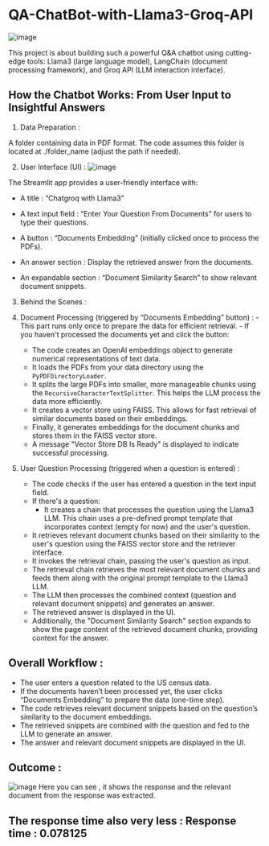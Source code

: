 # QA-ChatBot-with-Llama3-Groq-API
![image](https://github.com/GayaaniD/QA-ChatBot-with-Llama3-Groq-API/assets/125920863/6b8eb4ea-6e58-4647-91f3-b28c8fb7f300)

This project is about building such a powerful Q&A chatbot using cutting-edge tools: Llama3 (large language model), LangChain (document processing framework), and Groq API (LLM interaction interface).

## How the Chatbot Works: From User Input to Insightful Answers 

1. Data Preparation :

A folder containing data in PDF format. The code assumes this folder is located at ./folder_name (adjust the path if needed).

2. User Interface (UI) :
![image](https://github.com/GayaaniD/QA-ChatBot-with-Llama3-Groq-API/assets/125920863/5a8f0352-17f6-49c9-b894-2ff6199e8fd0)

The Streamlit app provides a user-friendly interface with:
  - A title : “Chatgroq with Llama3”
  
  - A text input field : “Enter Your Question From Documents” for users to type their questions.
  
  - A button : “Documents Embedding” (initially clicked once to process the PDFs).
  
  - An answer section : Display the retrieved answer from the documents.
  
  - An expandable section : “Document Similarity Search” to show relevant document snippets.

3. Behind the Scenes :

  1. Document Processing (triggered by “Documents Embedding” button) :
    - This part runs only once to prepare the data for efficient retrieval.
    - If you haven't processed the documents yet and click the button:
      - The code creates an OpenAI embeddings object to generate numerical representations of text data.
      - It loads the PDFs from your data directory using the `PyPDFDirectoryLoader`.
      - It splits the large PDFs into smaller, more manageable chunks using the `RecursiveCharacterTextSplitter`. This helps the LLM process the data more efficiently.
      - It creates a vector store using FAISS. This allows for fast retrieval of similar documents based on their embeddings.
      - Finally, it generates embeddings for the document chunks and stores them in the FAISS vector store.
      - A message "Vector Store DB Is Ready" is displayed to indicate successful processing.

  2. User Question Processing (triggered when a question is entered) :
     - The code checks if the user has entered a question in the text input field.
     - If there's a question:
       - It creates a chain that processes the question using the Llama3 LLM. This chain uses a pre-defined prompt template that incorporates context (empty for now) and the user's question.
      - It retrieves relevant document chunks based on their similarity to the user's question using the FAISS vector store and the retriever interface.
      - It invokes the retrieval chain, passing the user's question as input.
      - The retrieval chain retrieves the most relevant document chunks and feeds them along with the original prompt template to the Llama3 LLM.
      - The LLM then processes the combined context (question and relevant document snippets) and generates an answer.
      - The retrieved answer is displayed in the UI.
      - Additionally, the "Document Similarity Search" section expands to show the page content of the retrieved document chunks, providing context for the answer.


## Overall Workflow :
  - The user enters a question related to the US census data.
  - If the documents haven’t been processed yet, the user clicks “Documents Embedding” to prepare the data (one-time step).
  - The code retrieves relevant document snippets based on the question’s similarity to the document embeddings.
  - The retrieved snippets are combined with the question and fed to the LLM to generate an answer.
  - The answer and relevant document snippets are displayed in the UI.
    
## Outcome :
![image](https://github.com/GayaaniD/QA-ChatBot-with-Llama3-Groq-API/assets/125920863/04beddac-5930-4656-8e44-f02d6807a682)
Here you can see , it shows the response and the relevant document from the response was extracted.

## The response time also very less : Response time : 0.078125

